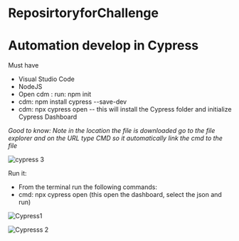 # ReposirtoryforChallenge
# Automation develop in Cypress
Must have
- Visual Studio Code
- NodeJS
- Open cdm : run: npm init
- cdm: npm install cypress --save-dev
- cdm: npx cypress open     -- this will  install the Cypress folder and initialize Cypress Dashboard

*Good to know: Note in the location the file is downloaded  go to the file explorer and on the URL type CMD so it automatically link the cmd to the file*

![cypress 3](https://user-images.githubusercontent.com/98426004/187001655-ca704abe-3639-4b73-9521-588b95f9b68c.JPG)


Run it:
- From the terminal  run the following commands: 
- cmd: npx cypress open  (this open the dashboard, select the json and run)

![Cypress1](https://user-images.githubusercontent.com/98426004/187001686-afb0ddee-2d31-4f9a-b5b5-18021c352ae7.JPG)

![Cypresss 2](https://user-images.githubusercontent.com/98426004/187001691-7f60beea-94f6-49d3-a77e-755900d96d84.JPG)
